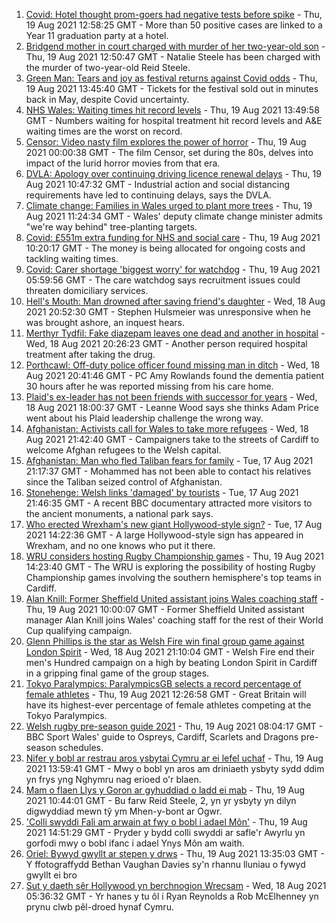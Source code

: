 1. [Covid: Hotel thought prom-goers had negative tests before spike](https://www.bbc.co.uk/news/uk-wales-58269876) - Thu, 19 Aug 2021 12:58:25 GMT - More than 50 positive cases are linked to a Year 11 graduation party at a hotel.
2. [Bridgend mother in court charged with murder of her two-year-old son](https://www.bbc.co.uk/news/uk-wales-58260646) - Thu, 19 Aug 2021 12:50:47 GMT - Natalie Steele has been charged with the murder of two-year-old Reid Steele.
3. [Green Man: Tears and joy as festival returns against Covid odds](https://www.bbc.co.uk/news/uk-wales-58267969) - Thu, 19 Aug 2021 13:45:40 GMT - Tickets for the festival sold out in minutes back in May, despite Covid uncertainty.
4. [NHS Wales: Waiting times hit record levels](https://www.bbc.co.uk/news/uk-wales-58267774) - Thu, 19 Aug 2021 13:49:58 GMT - Numbers waiting for hospital treatment hit record levels and A&E waiting times are the worst on record.
5. [Censor: Video nasty film explores the power of horror](https://www.bbc.co.uk/news/entertainment-arts-58246426) - Thu, 19 Aug 2021 00:00:38 GMT - The film Censor, set during the 80s, delves into impact of the lurid horror movies from that era.
6. [DVLA: Apology over continuing driving licence renewal delays](https://www.bbc.co.uk/news/uk-wales-58266532) - Thu, 19 Aug 2021 10:47:32 GMT - Industrial action and social distancing requirements have led to continuing delays, says the DVLA.
7. [Climate change: Families in Wales urged to plant more trees](https://www.bbc.co.uk/news/uk-wales-58259637) - Thu, 19 Aug 2021 11:24:34 GMT - Wales' deputy climate change minister admits "we're way behind" tree-planting targets.
8. [Covid: £551m extra funding for NHS and social care](https://www.bbc.co.uk/news/uk-wales-58259638) - Thu, 19 Aug 2021 10:20:17 GMT - The money is being allocated for ongoing costs and tackling waiting times.
9. [Covid: Carer shortage 'biggest worry' for watchdog](https://www.bbc.co.uk/news/uk-wales-58259636) - Thu, 19 Aug 2021 05:59:56 GMT - The care watchdog says recruitment issues could threaten domiciliary services.
10. [Hell's Mouth: Man drowned after saving friend's daughter](https://www.bbc.co.uk/news/uk-wales-58263956) - Wed, 18 Aug 2021 20:52:30 GMT - Stephen Hulsmeier was unresponsive when he was brought ashore, an inquest hears.
11. [Merthyr Tydfil: Fake diazepam leaves one dead and another in hospital](https://www.bbc.co.uk/news/uk-wales-58262827) - Wed, 18 Aug 2021 20:26:23 GMT - Another person required hospital treatment after taking the drug.
12. [Porthcawl: Off-duty police officer found missing man in ditch](https://www.bbc.co.uk/news/uk-wales-58262831) - Wed, 18 Aug 2021 20:41:46 GMT - PC Amy Rowlands found the dementia patient 30 hours after he was reported missing from his care home.
13. [Plaid's ex-leader has not been friends with successor for years](https://www.bbc.co.uk/news/uk-wales-politics-58259557) - Wed, 18 Aug 2021 18:00:37 GMT - Leanne Wood says she thinks Adam Price went about his Plaid leadership challenge the wrong way.
14. [Afghanistan: Activists call for Wales to take more refugees](https://www.bbc.co.uk/news/uk-wales-58263960) - Wed, 18 Aug 2021 21:42:40 GMT - Campaigners take to the streets of Cardiff to welcome Afghan refugees to the Welsh capital.
15. [Afghanistan: Man who fled Taliban fears for family](https://www.bbc.co.uk/news/uk-wales-58248562) - Tue, 17 Aug 2021 21:17:37 GMT - Mohammed has not been able to contact his relatives since the Taliban seized control of Afghanistan.
16. [Stonehenge: Welsh links 'damaged' by tourists](https://www.bbc.co.uk/news/uk-wales-58250138) - Tue, 17 Aug 2021 21:46:35 GMT - A recent BBC documentary attracted more visitors to the ancient monuments, a national park says.
17. [Who erected Wrexham's new giant Hollywood-style sign?](https://www.bbc.co.uk/news/uk-wales-58248494) - Tue, 17 Aug 2021 14:22:36 GMT - A large Hollywood-style sign has appeared in Wrexham, and no one knows who put it there.
18. [WRU considers hosting Rugby Championship games](https://www.bbc.co.uk/sport/rugby-union/58271317) - Thu, 19 Aug 2021 14:23:40 GMT - The WRU is exploring the possibility of hosting Rugby Championship games involving the southern hemisphere's top teams in Cardiff.
19. [Alan Knill: Former Sheffield United assistant joins Wales coaching staff](https://www.bbc.co.uk/sport/football/58268793) - Thu, 19 Aug 2021 10:00:07 GMT - Former Sheffield United assistant manager Alan Knill joins Wales' coaching staff for the rest of their World Cup qualifying campaign.
20. [Glenn Phillips is the star as Welsh Fire win final group game against London Spirit](https://www.bbc.co.uk/sport/cricket/58259480) - Wed, 18 Aug 2021 21:10:04 GMT - Welsh Fire end their men's Hundred campaign on a high by beating London Spirit in Cardiff in a gripping final game of the group stages.
21. [Tokyo Paralympics: ParalympicsGB selects a record percentage of female athletes](https://www.bbc.co.uk/sport/disability-sport/58270933) - Thu, 19 Aug 2021 12:26:58 GMT - Great Britain will have its highest-ever percentage of female athletes competing at the Tokyo Paralympics.
22. [Welsh rugby pre-season guide 2021](https://www.bbc.co.uk/sport/rugby-union/58244328) - Thu, 19 Aug 2021 08:04:17 GMT - BBC Sport Wales' guide to Ospreys, Cardiff, Scarlets and Dragons pre-season schedules.
23. [Nifer y bobl ar restrau aros ysbytai Cymru ar ei lefel uchaf](https://www.bbc.co.uk/newyddion/58268281) - Thu, 19 Aug 2021 13:59:41 GMT - Mwy o bobl yn aros am driniaeth ysbyty sydd ddim yn frys yng Nghymru nag erioed o'r blaen.
24. [Mam o flaen Llys y Goron ar gyhuddiad o ladd ei mab](https://www.bbc.co.uk/newyddion/58269407) - Thu, 19 Aug 2021 10:44:01 GMT - Bu farw Reid Steele, 2, yn yr ysbyty yn dilyn digwyddiad mewn tŷ ym Mhen-y-bont ar Ogwr.
25. ['Colli swyddi Fali am arwain at fwy o bobl i adael Môn'](https://www.bbc.co.uk/newyddion/58262456) - Thu, 19 Aug 2021 14:51:29 GMT - Pryder y bydd colli swyddi ar safle'r Awyrlu yn gorfodi mwy o bobl ifanc i adael Ynys Môn am waith.
26. [Oriel: Bywyd gwyllt ar stepen y drws](https://www.bbc.co.uk/newyddion/58264137) - Thu, 19 Aug 2021 13:35:03 GMT - Y ffotograffydd Bethan Vaughan Davies sy'n rhannu lluniau o fywyd gwyllt ei bro
27. [Sut y daeth sêr Hollywood yn berchnogion Wrecsam](https://www.bbc.co.uk/newyddion/58186778) - Wed, 18 Aug 2021 05:36:32 GMT - Yr hanes y tu ôl i Ryan Reynolds a Rob McElhenney yn prynu clwb pêl-droed hynaf Cymru.
